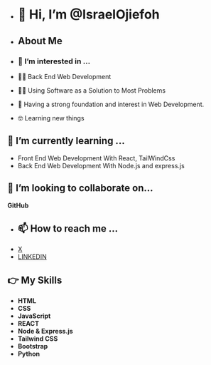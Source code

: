 - # 👋 Hi, I’m @IsraelOjiefoh #
- ## About Me
- ### 👀 I’m interested in ...
  
- 🧑‍💻  Back End Web Development
- 🧑‍💻  Using Software as a Solution to Most Problems 
- 📝  Having a strong foundation and interest in Web Development.
- 🤓 Learning new things 

 ## 🌱 I’m currently learning ...
 
- Front End Web Development With React, TailWindCss 
- Back End Web Development With Node.js and express.js
## 💞️ I’m looking to collaborate on...
**GitHub**
- ## 📫 How to reach me ...
- [X](x.com/Israel_Ojiefoh1)
- [LINKEDIN](https://www.linkedin.com/me?trk=p_mwlite_feed_updates-secondary_nav)

## 👉 My Skills
- **HTML**
- **CSS**
- **JavaScript**
- **REACT**
- **Node & Express.js**
- **Tailwind CSS**
- **Bootstrap**
- **Python**
